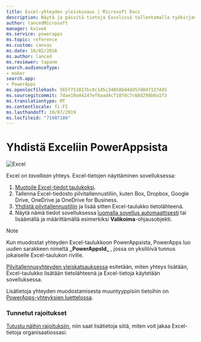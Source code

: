 ```yaml
---
title: Excel-yhteyden yleiskuvaus | Microsoft Docs
description: Näytä ja päivitä tietoja Excelissä tallentamalla työkirjan pilvitallennustiliin ja yhdistämällä sitten sovelluksesi tietoihin.
author: lancedMicrosoft
manager: kvivek
ms.service: powerapps
ms.topic: reference
ms.custom: canvas
ms.date: 10/02/2016
ms.author: lanced
ms.reviewer: tapanm
search.audienceType:
- maker
search.app:
- PowerApps
ms.openlocfilehash: 565f751017bc8c145c34058bd4dd57d047127d45
ms.sourcegitcommit: 7dae19a44247ef6aad4c718fdc7c68d298b0a1f3
ms.translationtype: MT
ms.contentlocale: fi-FI
ms.lasthandoff: 10/07/2019
ms.locfileid: "71987186"
---
```

# <a name="connect-to-excel-from-powerapps"></a>Yhdistä Exceliin PowerAppsista
![Excel](./media/connection-excel/excelicon.png)

Excel on *tavallaan* yhteys. Excel-tietojen näyttäminen sovelluksessa:

1. [Muotoile Excel-tiedot taulukoksi](https://support.office.com/article/Create-an-Excel-table-in-a-worksheet-E81AA349-B006-4F8A-9806-5AF9DF0AC664).
2. Tallenna Excel-tiedosto pilvitallennustiliin, kuten Box, Dropbox, Google Drive, OneDrive ja OneDrive for Business.
3. [Yhdistä pilvitallennustiliin](../add-manage-connections.md) ja lisää sitten Excel-taulukko tietolähteenä.
4. Näytä nämä tiedot sovelluksessa [luomalla sovellus automaattisesti](../get-started-create-from-data.md) tai lisäämällä ja määrittämällä esimerkiksi **Valikoima**-ohjausobjekti.

> [!NOTE]
> Kun muodostat yhteyden Excel-taulukkoon PowerAppsista, PowerApps luo uuden sarakkeen nimeltä **\_PowerAppsId_** , jossa on yksilöivä tunnus jokaiselle Excel-taulukon riville.

[Pilvitallennusyhteyden yleiskatsauksessa](cloud-storage-blob-connections.md) esitetään, miten yhteys lisätään, Excel-taulukko lisätään tietolähteenä ja Excel-tietoja käytetään sovelluksessa.

Lisätietoja yhteyden muodostamisesta muuntyyppisiin tietoihin on [PowerApps-yhteyksien luettelossa](../connections-list.md).

### <a name="known-limitations"></a>Tunnetut rajoitukset
[Tutustu näihin rajoituksiin](cloud-storage-blob-connections.md#sharing-excel-tables), niin saat lisätietoja siitä, miten voit jakaa Excel-tietoja organisaatiossasi.

